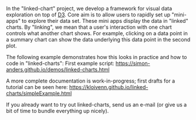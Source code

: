 In the "linked-chart" project, we develop a framework for visual data exploration on top of [D3](http://d3js.org). 
Core aim is to allow 
users to rapidly set up "mini-apps" to explore their data set. These mini apps display the data in "linked" 
charts. By "linking", we mean that a user's interaction with one chart controls what another chart shows. For example, clicking
on a data point in a summary chart can show the data underlying this data point in the second plot.

The following example demonstrates how this looks in practice and how to code in "linked-charts":
First example script: https://simon-anders.github.io/demos/linked-charts.html

A more complete documentation is work-in-progress; first drafts for a tutorial can be seen here: https://kloivenn.github.io/linked-charts/simpleExample.html

If you already want to try out linked-charts, send us an e-mail (or give us a bit of time to bundle everything up nicely).
